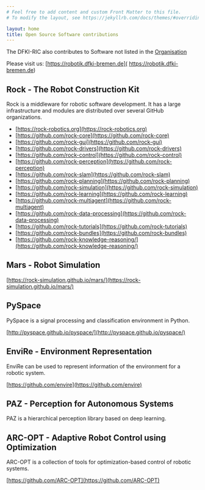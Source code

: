 ```yaml
---
# Feel free to add content and custom Front Matter to this file.
# To modify the layout, see https://jekyllrb.com/docs/themes/#overriding-theme-defaults

layout: home
title: Open Source Software contributions
---
```


The DFKI-RIC also contributes to Software not listed in the [Organisation](https://github.com/dfki-ric)

Please visit us: [https://robotik.dfki-bremen.de]( https://robotik.dfki-bremen.de)


## Rock - The Robot Construction Kit

Rock is a middleware for robotic software development. It has a large infrastructure and modules are distributed over several GitHub organizations.

* [https://rock-robotics.org](https://rock-robotics.org)
* [https://github.com/rock-core](https://github.com/rock-core)
* [https://github.com/rock-gui](https://github.com/rock-gui)
* [https://github.com/rock-drivers](https://github.com/rock-drivers)
* [https://github.com/rock-control](https://github.com/rock-control)
* [https://github.com/rock-perception](https://github.com/rock-perception)
* [https://github.com/rock-slam](https://github.com/rock-slam)
* [https://github.com/rock-planning](https://github.com/rock-planning)
* [https://github.com/rock-simulation](https://github.com/rock-simulation)
* [https://github.com/rock-learning](https://github.com/rock-learning)
* [https://github.com/rock-multiagent](https://github.com/rock-multiagent)
* [https://github.com/rock-data-processing](https://github.com/rock-data-processing)
* [https://github.com/rock-tutorials](https://github.com/rock-tutorials)
* [https://github.com/rock-bundles](https://github.com/rock-bundles)
* [https://github.com/rock-knowledge-reasoning/](https://github.com/rock-knowledge-reasoning/)

## Mars - Robot Simulation

[https://rock-simulation.github.io/mars/](https://rock-simulation.github.io/mars/)

## PySpace

PySpace is a signal processing and classification environment in Python.

[http://pyspace.github.io/pyspace/](http://pyspace.github.io/pyspace/)

## EnviRe - Environment Representation

EnviRe can be used to represent information of the environment for a robotic system.

[https://github.com/envire](https://github.com/envire)

## PAZ - Perception for Autonomous Systems

PAZ is a hierarchical perception library based on deep learning.

## ARC-OPT - Adaptive Robot Control using Optimization

ARC-OPT is a collection of tools for optimization-based control of robotic systems.

[https://github.com/ARC-OPT](https://github.com/ARC-OPT)
